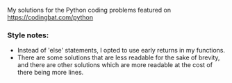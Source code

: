 My solutions for the Python coding problems featured on https://codingbat.com/python

### Style notes:

- Instead of 'else' statements, I opted to use early returns in my functions.
- There are some solutions that are less readable for the sake of brevity, and there are other solutions which are more readable at the cost of there being more lines.